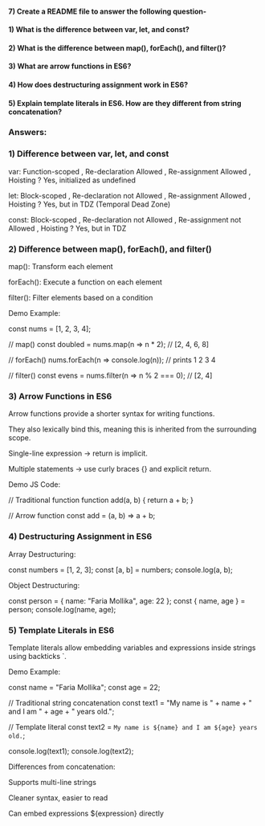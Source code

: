 
#### 7) Create a README file to answer the following question-


#### 1) What is the difference between var, let, and const?

#### 2) What is the difference between map(), forEach(), and filter()? 

#### 3) What are arrow functions in ES6?

#### 4) How does destructuring assignment work in ES6?

#### 5) Explain template literals in ES6. How are they different from string concatenation?



### Answers:


### 1) Difference between var, let, and const


var: Function-scoped  , Re-declaration
Allowed  ,  Re-assignment
Allowed , Hoisting ?
Yes, initialized as undefined  



let: Block-scoped ,  Re-declaration not 
Allowed ,  Re-assignment
Allowed , Hoisting ?
Yes, but in TDZ (Temporal Dead Zone)


const:  Block-scoped ,  Re-declaration not 
Allowed ,  Re-assignment not
Allowed , Hoisting ?
Yes, but in TDZ 



### 2) Difference between map(), forEach(), and filter()  



map(): Transform each element 

forEach(): Execute a function on each element

filter(): Filter elements based on a condition

Demo Example: 


const nums = [1, 2, 3, 4];

// map()
const doubled = nums.map(n => n * 2); // [2, 4, 6, 8]

// forEach()
nums.forEach(n => console.log(n)); // prints 1 2 3 4

// filter()
const evens = nums.filter(n => n % 2 === 0); // [2, 4]




### 3) Arrow Functions in ES6


Arrow functions provide a shorter syntax for writing functions.

They also lexically bind this, meaning this is inherited from the surrounding scope.

Single-line expression → return is implicit.

Multiple statements → use curly braces {} and explicit return.


Demo JS Code: 

// Traditional function
function add(a, b) {
  return a + b;
}

// Arrow function
const add = (a, b) => a + b;



### 4) Destructuring Assignment in ES6


Array Destructuring:

const numbers = [1, 2, 3];
const [a, b] = numbers;
console.log(a, b); 

Object Destructuring:

const person = { name: "Faria Mollika", age: 22 };
const { name, age } = person;
console.log(name, age); 




### 5) Template Literals in ES6


Template literals allow embedding variables and expressions inside strings using backticks `.


Demo Example: 

const name = "Faria Mollika";
const age = 22;

// Traditional string concatenation
const text1 = "My name is " + name + " and I am " + age + " years old.";

// Template literal
const text2 = `My name is ${name} and I am ${age} years old.`;

console.log(text1);
console.log(text2);



Differences from concatenation:

Supports multi-line strings

Cleaner syntax, easier to read

Can embed expressions ${expression} directly
